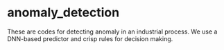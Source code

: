 # anomaly_detection
These are codes for detecting anomaly in an industrial process.
We use a DNN-based predictor and crisp rules for decision making.
